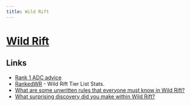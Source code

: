 ```yaml
---
title: Wild Rift
---
```


# [Wild Rift](https://wildrift.leagueoflegends.com/en-gb/)

## Links

- [Rank 1 ADC advice](https://www.reddit.com/r/wildrift/comments/xvp7km/i_maintained_rank1_for_most_of_the_season_playing/)
- [RankedWR](https://www.rankedwr.com/) - Wild Rift Tier List Stats.
- [What are some unwritten rules that everyone must know in Wild Rift?](https://www.reddit.com/r/wildrift/comments/yd35fr/what_are_some_unwritten_rules_that_everyone_must/)
- [What surprising discovery did you make within Wild Rift?](https://www.reddit.com/r/wildrift/comments/yrdteq/what_surprising_discovery_did_you_make_within/)
